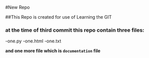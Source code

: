 #New Repo

##This Repo is created for use of Learning the GIT

### at the time of third commit this repo contain three files:
-one.py
-one.html
-one.txt

**and one more file which is `documentation` file**
